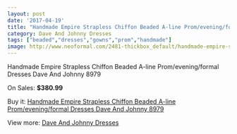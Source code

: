 ```yaml
---
layout: post
date: '2017-04-19'
title: "Handmade Empire Strapless Chiffon Beaded A-line Prom/evening/formal Dresses Dave And Johnny 8979"
category: Dave And Johnny Dresses
tags: ["beaded","dresses","gowns","prom","handmade"]
image: http://www.neoformal.com/2481-thickbox_default/handmade-empire-strapless-chiffon-beaded-a-line-prom-evening-formal-dresses-dave-and-johnny-8979.jpg
---
```

Handmade Empire Strapless Chiffon Beaded A-line Prom/evening/formal Dresses Dave And Johnny 8979

On Sales: **$380.99**
<a href="https://www.neoformal.com/en/dave-and-johnny-dresses/938-handmade-empire-strapless-chiffon-beaded-a-line-prom-evening-formal-dresses-dave-and-johnny-8979.html"><amp-img layout="responsive" width="600" height="600" src="//www.neoformal.com/2481-thickbox_default/handmade-empire-strapless-chiffon-beaded-a-line-prom-evening-formal-dresses-dave-and-johnny-8979.jpg" alt="Handmade Empire Strapless Chiffon Beaded A-line Prom/evening/formal Dresses Dave And Johnny 8979 0" /></a>
<a href="https://www.neoformal.com/en/dave-and-johnny-dresses/938-handmade-empire-strapless-chiffon-beaded-a-line-prom-evening-formal-dresses-dave-and-johnny-8979.html"><amp-img layout="responsive" width="600" height="600" src="//www.neoformal.com/2482-thickbox_default/handmade-empire-strapless-chiffon-beaded-a-line-prom-evening-formal-dresses-dave-and-johnny-8979.jpg" alt="Handmade Empire Strapless Chiffon Beaded A-line Prom/evening/formal Dresses Dave And Johnny 8979 1" /></a>

Buy it: [Handmade Empire Strapless Chiffon Beaded A-line Prom/evening/formal Dresses Dave And Johnny 8979](https://www.neoformal.com/en/dave-and-johnny-dresses/938-handmade-empire-strapless-chiffon-beaded-a-line-prom-evening-formal-dresses-dave-and-johnny-8979.html "Handmade Empire Strapless Chiffon Beaded A-line Prom/evening/formal Dresses Dave And Johnny 8979")

View more: [Dave And Johnny Dresses](https://www.neoformal.com/en/9-dave-and-johnny-dresses "Dave And Johnny Dresses")